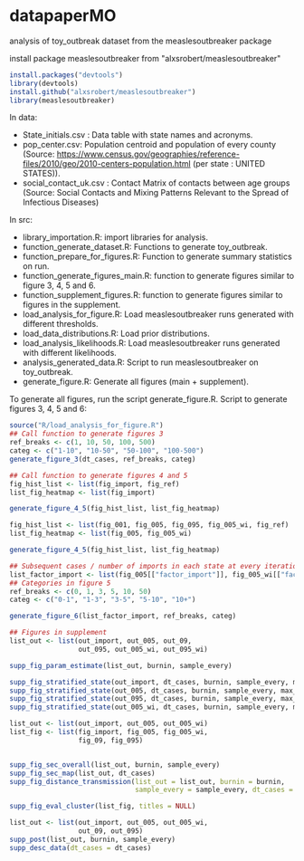# datapaperMO
analysis of toy_outbreak dataset from the measlesoutbreaker package

install package measlesoutbreaker from "alxsrobert/measlesoutbreaker"
```R
install.packages("devtools")
library(devtools)
install.github("alxsrobert/measlesoutbreaker")
library(measlesoutbreaker)
```

In data: 
- State_initials.csv	: Data table with state names and acronyms.
- pop_center.csv: Population centroid and population of every county (Source: https://www.census.gov/geographies/reference-files/2010/geo/2010-centers-population.html (per state : UNITED STATES)).
- social_contact_uk.csv : Contact Matrix of contacts between age groups (Source: Social Contacts and Mixing Patterns Relevant to the Spread of Infectious Diseases)

In src:
- library_importation.R: import libraries for analysis.
- function_generate_dataset.R: Functions to generate toy_outbreak.
- function_prepare_for_figures.R: Function to generate summary statistics on run.
- function_generate_figures_main.R: function to generate figures similar to figure 3, 4, 5 and 6.
- function_supplement_figures.R: function to generate figures similar to figures in the supplement.
- load_analysis_for_figure.R: Load measlesoutbreaker runs generated with different thresholds.
- load_data_distributions.R: Load prior distributions.
- load_analysis_likelihoods.R: Load measlesoutbreaker runs generated with different likelihoods.
- analysis_generated_data.R: Script to run measlesoutbreaker on toy_outbreak.
- generate_figure.R: Generate all figures (main + supplement).

To generate all figures, run the script generate_figure.R.
Script to generate figures 3, 4, 5 and 6:
```R
source("R/load_analysis_for_figure.R")
## Call function to generate figures 3
ref_breaks <- c(1, 10, 50, 100, 500)
categ <- c("1-10", "10-50", "50-100", "100-500")
generate_figure_3(dt_cases, ref_breaks, categ)

## Call function to generate figures 4 and 5
fig_hist_list <- list(fig_import, fig_ref)
list_fig_heatmap <- list(fig_import)

generate_figure_4_5(fig_hist_list, list_fig_heatmap)

fig_hist_list <- list(fig_001, fig_005, fig_095, fig_005_wi, fig_ref)
list_fig_heatmap <- list(fig_005, fig_005_wi)

generate_figure_4_5(fig_hist_list, list_fig_heatmap)

## Subsequent cases / number of imports in each state at every iteration
list_factor_import <- list(fig_005[["factor_import"]], fig_005_wi[["factor_import"]])
## Categories in figure 5
ref_breaks <- c(0, 1, 3, 5, 10, 50)
categ <- c("0-1", "1-3", "3-5", "5-10", "10+")

generate_figure_6(list_factor_import, ref_breaks, categ)

## Figures in supplement
list_out <- list(out_import, out_005, out_09,
                 out_095, out_005_wi, out_095_wi)

supp_fig_param_estimate(list_out, burnin, sample_every)

supp_fig_stratified_state(out_import, dt_cases, burnin, sample_every, max_clust)
supp_fig_stratified_state(out_005, dt_cases, burnin, sample_every, max_clust)
supp_fig_stratified_state(out_095, dt_cases, burnin, sample_every, max_clust)
supp_fig_stratified_state(out_005_wi, dt_cases, burnin, sample_every, max_clust)

list_out <- list(out_import, out_005, out_005_wi)
list_fig <- list(fig_import, fig_005, fig_005_wi, 
                 fig_09, fig_095)


supp_fig_sec_overall(list_out, burnin, sample_every)
supp_fig_sec_map(list_out, dt_cases)
supp_fig_distance_transmission(list_out = list_out, burnin = burnin, 
                               sample_every = sample_every, dt_cases = dt_cases)

supp_fig_eval_cluster(list_fig, titles = NULL)

list_out <- list(out_import, out_005, out_005_wi, 
                 out_09, out_095)
supp_post(list_out, burnin, sample_every)
supp_desc_data(dt_cases = dt_cases)

```

